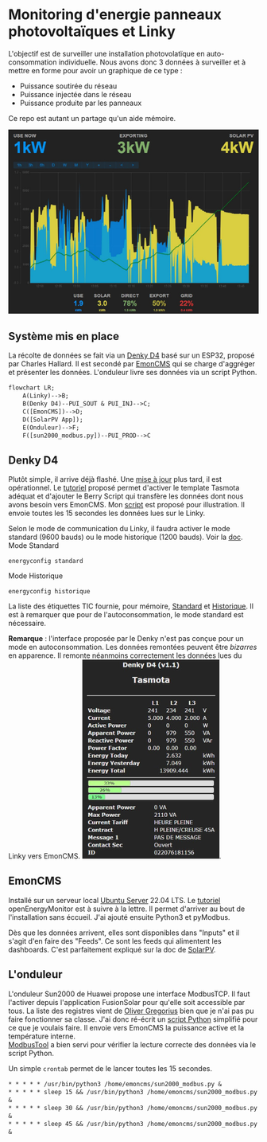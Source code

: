 # Monitoring d'energie panneaux photovoltaïques et Linky

L'objectif est de surveiller une installation photovolatïque en auto-consommation individuelle. Nous avons donc 3 données à surveiller et à mettre en forme pour avoir un graphique de ce type :
- Puissance soutirée du réseau
- Puissance injectée dans le réseau
- Puissance produite par les panneaux

Ce repo est autant un partage qu'un aide mémoire.

![SolarPV](./res/solar-pv.jpg)

## Système mis en place
La récolte de données se fait via un [Denky D4](https://github.com/hallard/Denky-D4) basé sur un ESP32, proposé par Charles Hallard. Il est secondé par [EmonCMS](https://github.com/emoncms/emoncms) qui se charge d'aggréger et présenter les données. L'onduleur livre ses données via un script Python.

```mermaid
flowchart LR;
    A(Linky)-->B;
	B(Denky D4)--PUI_SOUT & PUI_INJ-->C;
	C([EmonCMS])-->D;
    D([SolarPV App]);
	E(Onduleur)-->F;
	F([sun2000_modbus.py])--PUI_PROD-->C
```

## Denky D4
Plutôt simple, il arrive déjà flashé. Une [mise à jour](https://github.com/hallard/Denky-D4#firmware) plus tard, il est opérationnel. Le [tutoriel](https://github.com/hallard/Denky-D4#tasmota-template) proposé permet d'activer le template Tasmota adéquat et d'ajouter le Berry Script qui transfère les données dont nous avons besoin vers EmonCMS. Mon [script](./src/denky.be) est proposé pour illustration. Il envoie toutes les 15 secondes les données lues sur le Linky.

Selon le mode de communication du Linky, il faudra activer le mode standard (9600 bauds) ou le mode historique (1200 bauds). Voir la [doc](https://tasmota.github.io/docs/Teleinfo/#configuring-teleinfo).   
Mode Standard
````
energyconfig standard
````
Mode Historique
````
energyconfig historique
````
La liste des étiquettes TIC fournie, pour mémoire, [Standard](./tic_standard.md) et [Historique](tic_historique.md). Il est à remarquer que pour de l'autoconsommation, le mode standard est nécessaire.

__Remarque__ : l'interface proposée par le Denky n'est pas conçue pour un mode en autoconsommation. Les données remontées peuvent être _bizarres_ en apparence. Il remonte néanmoins correctement les données lues du Linky vers EmonCMS.
![denky d4](./res/denky.jpg "affichage pendant export").

## EmonCMS
Installé sur un serveur local [Ubuntu Server](https://ubuntu.com/download/server) 22.04 LTS. Le [tutoriel](https://github.com/openenergymonitor/EmonScripts/blob/master/docs/install.md) openEnergyMonitor est à suivre à la lettre. Il permet d'arriver au bout de l'installation sans éccueil. J'ai ajouté ensuite Python3 et pyModbus.

Dès que les données arrivent, elles sont disponibles dans "Inputs" et il s'agit d'en faire des "Feeds". Ce sont les feeds qui alimentent les dashboards. C'est parfaitement expliqué sur la doc de [SolarPV](https://docs.openenergymonitor.org/applications/solar-pv.html#configure-feeds).

## L'onduleur
L'onduleur Sun2000 de Huawei propose une interface ModbusTCP. Il faut l'activer depuis l'application FusionSolar pour qu'elle soit accessible par tous. La liste des registres vient de [Oliver Gregorius](https://github.com/olivergregorius/sun2000_modbus) bien que je n'ai pas pu faire fonctionner sa classe. J'ai donc ré-écrit un [script Python](./src/sun2000_modbus.py) simplifié pour ce que je voulais faire. Il envoie vers EmonCMS la puissance active et la température interne.  
[ModbusTool](https://github.com/ClassicDIY/ModbusTool) a bien servi pour vérifier la lecture correcte des données via le script Python.

Un simple `crontab` permet de le lancer toutes les 15 secondes.
````console
* * * * * /usr/bin/python3 /home/emoncms/sun2000_modbus.py &
* * * * * sleep 15 && /usr/bin/python3 /home/emoncms/sun2000_modbus.py &
* * * * * sleep 30 && /usr/bin/python3 /home/emoncms/sun2000_modbus.py &
* * * * * sleep 45 && /usr/bin/python3 /home/emoncms/sun2000_modbus.py &
````
